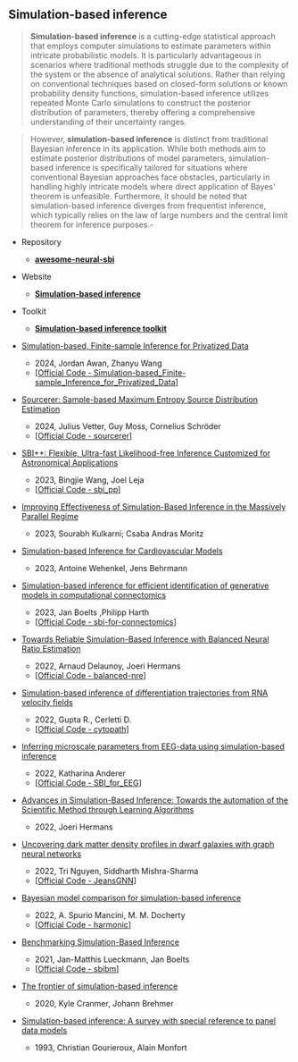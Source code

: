 ## Simulation-based inference
> **Simulation-based inference** is a cutting-edge statistical approach that employs computer simulations to estimate parameters within intricate probabilistic models. It is particularly advantageous in scenarios where traditional methods struggle due to the complexity of the system or the absence of analytical solutions. Rather than relying on conventional techniques based on closed-form solutions or known probability density functions, simulation-based inference utilizes repeated Monte Carlo simulations to construct the posterior distribution of parameters, thereby offering a comprehensive understanding of their uncertainty ranges.

> However, **simulation-based inference** is distinct from traditional Bayesian inference in its application. While both methods aim to estimate posterior distributions of model parameters, simulation-based inference is specifically tailored for situations where conventional Bayesian approaches face obstacles, particularly in handling highly intricate models where direct application of Bayes' theorem is unfeasible. Furthermore, it should be noted that simulation-based inference diverges from frequentist inference, which typically relies on the law of large numbers and the central limit theorem for inference purposes.-

- Repository
    - **[awesome-neural-sbi](https://github.com/smsharma/awesome-neural-sbi)**

- Website 
    - **[Simulation-based inference](https://simulation-based-inference.org)**

- Toolkit 
    - **[Simulation-based inference toolkit](https://github.com/sbi-dev/sbi)**

- [Simulation-based, Finite-sample Inference for Privatized Data](https://arxiv.org/abs/2303.05328)

    - 2024, Jordan Awan, Zhanyu Wang
    - [[Official Code - Simulation-based_Finite-sample_Inference_for_Privatized_Data](https://github.com/Zhanyu-Wang/Simulation-based_Finite-sample_Inference_for_Privatized_Data)]

- [Sourcerer: Sample-based Maximum Entropy Source Distribution Estimation](https://arxiv.org/abs/2402.07808)

    - 2024, Julius Vetter, Guy Moss, Cornelius Schröder
    - [[Official Code - sourcerer](https://github.com/mackelab/sourcerer)]

- [SBI++: Flexible, Ultra-fast Likelihood-free Inference Customized for Astronomical Applications](https://arxiv.org/abs/2304.05281)

    - 2023, Bingjie Wang, Joel Leja
    - [[Official Code - sbi_pp](https://github.com/wangbingjie/sbi_pp)]

- [Improving Effectiveness of Simulation-Based Inference in the Massively Parallel Regime](https://ieeexplore.ieee.org/document/10021877)

    - 2023, Sourabh Kulkarni; Csaba Andras Moritz

- [Simulation-based Inference for Cardiovascular Models](https://arxiv.org/abs/2307.13918)

    - 2023, Antoine Wehenkel, Jens Behrmann

- [Simulation-based inference for efficient identification of generative models in computational connectomics](https://doi.org/10.1371/journal.pcbi.1011406)

    - 2023, Jan Boelts ,Philipp Harth
    - [[Official Code - sbi-for-connectomics](https://github.com/mackelab/sbi-for-connectomics)]

- [Towards Reliable Simulation-Based Inference with Balanced Neural Ratio Estimation](https://arxiv.org/abs/2208.13624)

    - 2022, Arnaud Delaunoy, Joeri Hermans
    - [[Official Code - balanced-nre](https://github.com/montefiore-ai/balanced-nre)]

- [Simulation-based inference of differentiation trajectories from RNA velocity fields](https://doi.org/10.1016/j.crmeth.2022.100359) 

    - 2022, Gupta R., Cerletti D.
    - [[Official Code - cytopath](https://github.com/aron0093/cytopath)]

- [Inferring microscale parameters from EEG-data
using simulation-based inference](https://github.com/andererka/SBI_for_EEG/blob/main/thesis/Master_thesis.pdf)

    - 2022, Katharina Anderer
    - [[Official Code - SBI_for_EEG](https://github.com/andererka/SBI_for_EEG)]

- [Advances in Simulation-Based Inference: Towards the automation of the Scientific Method through Learning Algorithms](https://orbi.uliege.be/handle/2268/289425)
    - 2022, Joeri Hermans

- [Uncovering dark matter density profiles in dwarf galaxies with graph neural networks](https://arxiv.org/abs/2208.12825)

    - 2022, Tri Nguyen, Siddharth Mishra-Sharma
    - [[Official Code - JeansGNN](https://github.com/trivnguyen/JeansGNN)]

- [Bayesian model comparison for simulation-based inference](https://arxiv.org/abs/2207.04037)

    - 2022, A. Spurio Mancini, M. M. Docherty
    - [[Official Code - harmonic](https://github.com/astro-informatics/harmonic)]

- [Benchmarking Simulation-Based Inference](https://proceedings.mlr.press/v130/lueckmann21a.html)

    - 2021, Jan-Matthis Lueckmann, Jan Boelts
    - [[Official Code - sbibm](https://github.com/sbi-benchmark/sbibm)]

- [The frontier of simulation-based inference](https://doi.org/10.1073/pnas.1912789117)
    - 2020, Kyle Cranmer, Johann Brehmer

- [Simulation-based inference: A survey with special reference to panel data models](https://www.sciencedirect.com/science/article/abs/pii/0304407693900376)

    - 1993, Christian Gourieroux, Alain Monfort
